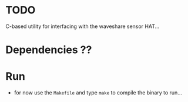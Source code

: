 # TODO
C-based utility for interfacing with the waveshare sensor HAT...

# Dependencies ??

# Run
* for now use the `Makefile` and type `make` to compile the binary to run...


